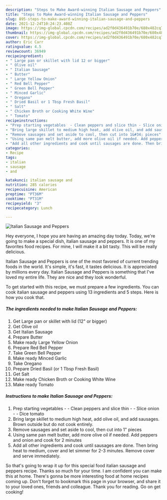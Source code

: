 ```yaml
---
description: "Steps to Make Award-winning Italian Sausage and Peppers"
title: "Steps to Make Award-winning Italian Sausage and Peppers"
slug: 895-steps-to-make-award-winning-italian-sausage-and-peppers
date: 2021-12-24T10:24:23.408Z
image: https://img-global.cpcdn.com/recipes/ad2f0d436491b70e/680x482cq70/italian-sausage-and-peppers-recipe-main-photo.jpg
thumbnail: https://img-global.cpcdn.com/recipes/ad2f0d436491b70e/680x482cq70/italian-sausage-and-peppers-recipe-main-photo.jpg
cover: https://img-global.cpcdn.com/recipes/ad2f0d436491b70e/680x482cq70/italian-sausage-and-peppers-recipe-main-photo.jpg
author: Eric Carr
ratingvalue: 4.5
reviewcount: 36949
recipeingredient:
- " Large pan or skillet with lid 12 or bigger"
- " Olive oil"
- " Italian Sausage"
- " Butter"
- " Large Yellow Onion"
- " Red Bell Pepper"
- " Green Bell Pepper"
- " Minced Garlic"
- " Oregano"
- " Dried Basil or 1 Tbsp Fresh Basil"
- " Salt"
- " Chicken Broth or Cooking White Wine"
- " Tomato"
recipeinstructions:
- "Prep starting vegetables  - Clean peppers and slice thin - Slice onion - Dice tomato"
- "Bring large skillet to medium high heat, add olive oil, and add sausages. Brown outside but do not cook entirely."
- "Remove sausages and set aside to cool, then cut into 1&#34; pieces"
- "Using same pan melt butter, add more olive oil if needed. Add peppers and onion and cook for 2 minutes"
- "Add all other ingredients and cook until sausages are done. Then bring heat to medium, cover and let simmer for 2-3 minutes. Remove cover and serve immediately."
categories:
- Recipe
tags:
- italian
- sausage
- and

katakunci: italian sausage and 
nutrition: 285 calories
recipecuisine: American
preptime: "PT36M"
cooktime: "PT31M"
recipeyield: "3"
recipecategory: Lunch

---
```



![Italian Sausage and Peppers](https://img-global.cpcdn.com/recipes/ad2f0d436491b70e/680x482cq70/italian-sausage-and-peppers-recipe-main-photo.jpg)

Hey everyone, I hope you are having an amazing day today. Today, we're going to make a special dish, italian sausage and peppers. It is one of my favorites food recipes. For mine, I will make it a bit tasty. This will be really delicious.

Italian Sausage and Peppers is one of the most favored of current trending foods in the world. It's simple, it's fast, it tastes delicious. It is appreciated by millions every day. Italian Sausage and Peppers is something that I've loved my entire life. They are nice and they look wonderful.




To get started with this recipe, we must prepare a few ingredients. You can cook italian sausage and peppers using 13 ingredients and 5 steps. Here is how you cook that.

<!--inarticleads1-->

##### The ingredients needed to make Italian Sausage and Peppers:

1. Get  Large pan or skillet with lid (12&#34; or bigger)
1. Get  Olive oil
1. Get  Italian Sausage
1. Prepare  Butter
1. Make ready  Large Yellow Onion
1. Prepare  Red Bell Pepper
1. Take  Green Bell Pepper
1. Make ready  Minced Garlic
1. Take  Oregano
1. Prepare  Dried Basil (or 1 Tbsp Fresh Basil)
1. Get  Salt
1. Make ready  Chicken Broth or Cooking White Wine
1. Make ready  Tomato




<!--inarticleads2-->

##### Instructions to make Italian Sausage and Peppers:

1. Prep starting vegetables  - - Clean peppers and slice thin - - Slice onion - - Dice tomato
1. Bring large skillet to medium high heat, add olive oil, and add sausages. Brown outside but do not cook entirely.
1. Remove sausages and set aside to cool, then cut into 1&#34; pieces
1. Using same pan melt butter, add more olive oil if needed. Add peppers and onion and cook for 2 minutes
1. Add all other ingredients and cook until sausages are done. Then bring heat to medium, cover and let simmer for 2-3 minutes. Remove cover and serve immediately.




So that's going to wrap it up for this special food italian sausage and peppers recipe. Thanks so much for your time. I am confident you can make this at home. There's gonna be more interesting food at home recipes coming up. Don't forget to bookmark this page in your browser, and share it to your loved ones, friends and colleague. Thank you for reading. Go on get cooking!
